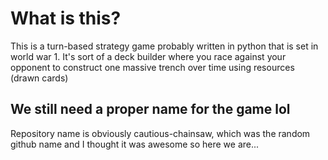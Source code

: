 # What is this?
This is a turn-based strategy game probably written in python that is set in world war 1. It's sort of a deck builder where you race against your opponent to construct one massive
trench over time using resources (drawn cards)

## We still need a proper name for the game lol

Repository name is obviously cautious-chainsaw, which was the random github name and I thought it was awesome so here we are...
